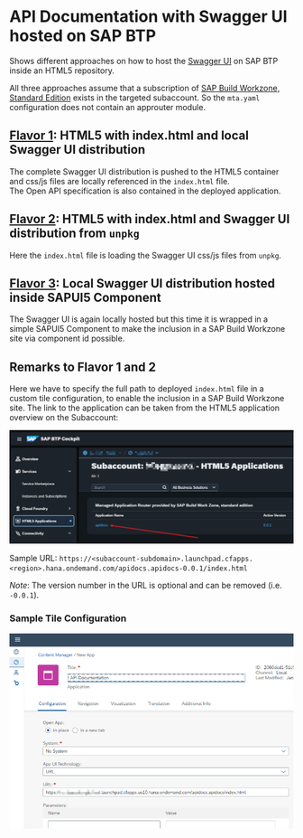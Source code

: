 # API Documentation with Swagger UI hosted on SAP BTP

Shows different approaches on how to host the [Swagger UI](https://github.com/swagger-api/swagger-ui) on SAP BTP inside an HTML5 repository.

All three approaches assume that a subscription of [SAP Build Workzone, Standard Edition](https://help.sap.com/docs/build-work-zone-standard-edition?locale=en-US) exists in the targeted subaccount. So the `mta.yaml` configuration does not contain an approuter module.

## [Flavor 1](./plain-html5-all-local/): HTML5 with index.html and local Swagger UI distribution

The complete Swagger UI distribution is pushed to the HTML5 container and css/js files are locally referenced in the `index.html` file.  
The Open API specification is also contained in the deployed application.

## [Flavor 2](./plain-html5-with-cdn/): HTML5 with index.html and Swagger UI distribution from `unpkg`

Here the `index.html` file is loading the Swagger UI css/js files from `unpkg`.

## [Flavor 3](./sapui5-component-wrapper/): Local Swagger UI distribution hosted inside SAPUI5 Component

The Swagger UI is again locally hosted but this time it is wrapped in a simple SAPUI5 Component to make the inclusion in a SAP Build Workzone site via component id possible.

## Remarks to Flavor 1 and 2

Here we have to specify the full path to deployed `index.html` file in a custom tile configuration, to enable the inclusion in a SAP Build Workzone site. The link to the application can be taken from the HTML5 application overview on the Subaccount:

![HTML5 Applications in BTP Subaccount ](./docs/subaccount-html5-apps.png)

Sample URL: `https://<subaccount-subdomain>.launchpad.cfapps.<region>.hana.ondemand.com/apidocs.apidocs-0.0.1/index.html`

*Note*: The version number in the URL is optional and can be removed (i.e. `-0.0.1`).

### Sample Tile Configuration

![Sample Tile Configuration](./docs/tile-config.png)
